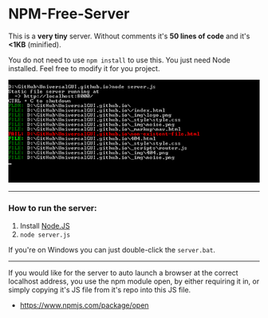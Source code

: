 # NPM-Free-Server

This is a **very tiny** server. Without comments it's **50 lines of code** and it's **<1KB** (minified).

You do not need to use `npm install` to use this. You just need Node installed. Feel free to modify it for you project.

![Screenshot](screenshot.png)

* * *

### How to run the server:

1. Install [Node.JS](http://nodejs.org)
2. `node server.js`

If you're on Windows you can just double-click the `server.bat`.

* * *

If you would like for the server to auto launch a browser at the correct localhost address, you use the npm module open, by either requiring it in, or simply copying it's JS file from it's repo into this JS file.

* https://www.npmjs.com/package/open
